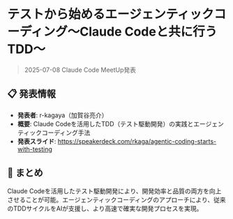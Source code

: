 # テストから始めるエージェンティックコーディング〜Claude Codeと共に行うTDD〜
> 2025-07-08 Claude Code MeetUp発表

## 📋 発表情報
- **発表者**: r-kagaya（加賀谷亮介）
- **概要**: Claude Codeを活用したTDD（テスト駆動開発）の実践とエージェンティックコーディング手法
- **発表スライド**: https://speakerdeck.com/rkaga/agentic-coding-starts-with-testing

## 🎉 まとめ
Claude Codeを活用したテスト駆動開発により、開発効率と品質の両方を向上させることが可能。エージェンティックコーディングのアプローチにより、従来のTDDサイクルをAIが支援し、より高速で確実な開発プロセスを実現。